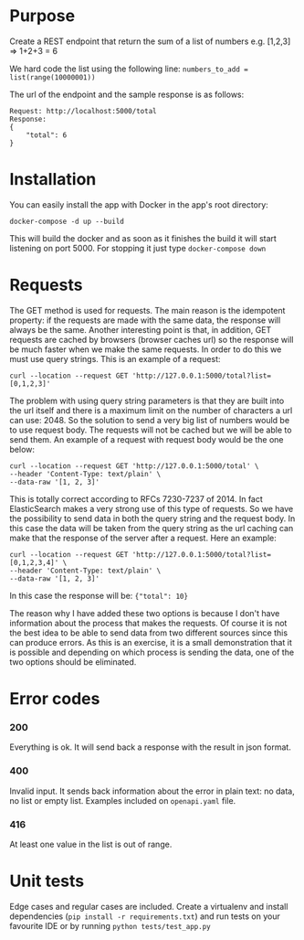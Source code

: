 # Purpose

Create a REST endpoint that return the sum of a list of numbers e.g. [1,2,3] => 1+2+3 = 6

We hard code the list using the following line: 
```numbers_to_add = list(range(10000001))```

The url of the endpoint and the sample response is as follows:


```
Request: http://localhost:5000/total
Response:
{
    "total": 6
}
```

# Installation

You can easily install the app with Docker in the app's root directory:

```
docker-compose -d up --build
```
This will build the docker and as soon as it finishes the build it will start listening on port 5000. For stopping it
 just type 
```docker-compose down```

# Requests
The GET method is used for requests. The main reason is the idempotent property:
 if the requests are made with the same data, the response will always be the same. Another interesting point is that,
  in addition, GET requests are cached by browsers (browser caches url) so the response will be much faster when we 
  make the same requests. In order to do this we must use query strings. This is an example of a request: 
  ```
curl --location --request GET 'http://127.0.0.1:5000/total?list=[0,1,2,3]'
```
The problem with using query string parameters is that they are built into the url itself and there is a maximum limit 
on the number of characters a url can use: 2048. So the solution to send a very big list of numbers would be to use 
request body. The requests will not be cached but we will be able to send them. An example of a request with 
request body would be the one below:
```
curl --location --request GET 'http://127.0.0.1:5000/total' \
--header 'Content-Type: text/plain' \
--data-raw '[1, 2, 3]'
```
This is totally correct according to RFCs 7230-7237 of 2014. In fact ElasticSearch makes a very strong use of this 
type of requests. So we have the possibility to send data in both the query string and the request body. In this 
case the data will be taken from the query string as the url caching can make that the response of the server after 
a request. Here an example:

```
curl --location --request GET 'http://127.0.0.1:5000/total?list=[0,1,2,3,4]' \
--header 'Content-Type: text/plain' \
--data-raw '[1, 2, 3]'
```
In this case the response will be: ```{"total": 10}```

The reason why I have added these two options is because I don't have information about the process that makes 
the requests. Of course it is not the best idea to be able to send data from two different sources since this 
can produce errors.  As this is an exercise, it is a small demonstration that it is possible and depending on which 
process is sending the data, one of the two options should be eliminated.

# Error codes

### 200
Everything is ok. It will send back a response with the result in json format.

### 400
Invalid input. It sends back information about the error in plain text: no data, no list or empty list. 
Examples included on ```openapi.yaml``` file.

### 416
At least one value in the list is out of range.

# Unit tests

Edge cases and regular cases are included. Create a virtualenv and install dependencies (```pip install -r requirements.txt```)
and run tests on your favourite IDE or by running ```python tests/test_app.py```
